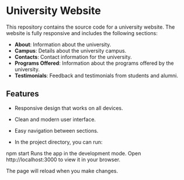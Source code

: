 # University Website

This repository contains the source code for a university website. The website is fully responsive and includes the following sections:

- **About**: Information about the university.
- **Campus**: Details about the university campus.
- **Contacts**: Contact information for the university.
- **Programs Offered**: Information about the programs offered by the university.
- **Testimonials**: Feedback and testimonials from students and alumni.

## Features

- Responsive design that works on all devices.
- Clean and modern user interface.
- Easy navigation between sections.

- In the project directory, you can run:

npm start
Runs the app in the development mode.
Open http://localhost:3000 to view it in your browser.

The page will reload when you make changes.
